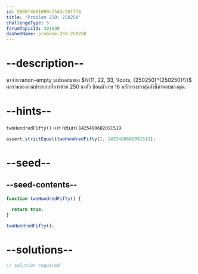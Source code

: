 ```yaml
---
id: 5900f4661000cf542c50ff78
title: 'Problem 250: 250250'
challengeType: 5
forumTopicId: 301898
dashedName: problem-250-250250
---
```


# --description--

หาจำนวนnon-empty subsetsของ $\\{11, 22, 33, \ldots, {250250}^{250250}\\}$ ผลรวมขององค์ประกอบที่หารด้วย 250 ลงตัว ป้อนตัวเลข 16 หลักทางขวาสุดดังนี้คำตอบของคุณ.

# --hints--

`twoHundredFifty()` ควร return `1425480602091519`.

```js
assert.strictEqual(twoHundredFifty(), 1425480602091519);
```

# --seed--

## --seed-contents--

```js
function twoHundredFifty() {

  return true;
}

twoHundredFifty();
```

# --solutions--

```js
// solution required
```
